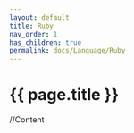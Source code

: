 ```yaml
---
layout: default
title: Ruby
nav_order: 1
has_children: true
permalink: docs/Language/Ruby
---
```


{{ page.title }}
======================

//Content